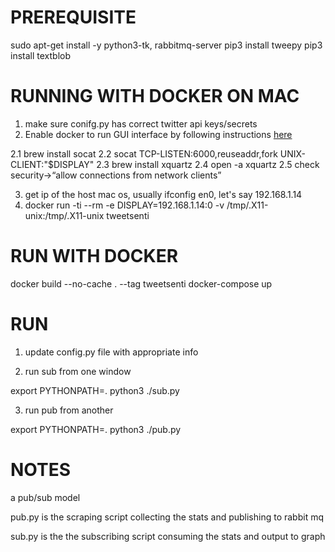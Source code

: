 PREREQUISITE
====================================
sudo apt-get install -y python3-tk, rabbitmq-server
pip3 install tweepy
pip3 install textblob


RUNNING WITH DOCKER ON MAC
====================================
1. make sure conifg.py has correct twitter api keys/secrets
2. Enable docker to run GUI interface by following instructions [here](https://cntnr.io/running-guis-with-docker-on-mac-os-x-a14df6a76efc)

  2.1 brew install socat 
  2.2 socat TCP-LISTEN:6000,reuseaddr,fork UNIX-CLIENT:\"$DISPLAY\"
  2.3 brew install xquartz
  2.4 open -a xquartz
  2.5 check security->“allow connections from network clients”

3. get ip of the host mac os, usually ifconfig en0, let's say 192.168.1.14
4. docker run -ti --rm -e DISPLAY=192.168.1.14:0 -v /tmp/.X11-unix:/tmp/.X11-unix tweetsenti


RUN WITH DOCKER
====================================
docker build --no-cache . --tag tweetsenti
docker-compose up

RUN
====================================
1. update config.py file with appropriate info

2. run sub from one window

export PYTHONPATH=.
python3 ./sub.py


3. run pub from another

export PYTHONPATH=.
python3 ./pub.py


NOTES
====================================
a pub/sub model

pub.py is the scraping script collecting the stats and publishing to rabbit mq

sub.py is the the subscribing script consuming the stats and output to graph








